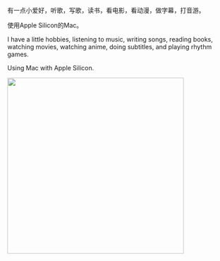 有一点小爱好，听歌，写歌，读书，看电影，看动漫，做字幕，打音游。

使用Apple Silicon的Mac。

I have a little hobbies, listening to music, writing songs, reading books, watching movies, watching anime, doing subtitles, and playing rhythm games.

Using Mac with Apple Silicon.

<img src="https://github.com/wujx3433/wujx3433/assets/32533580/c0491d8d-230f-4daf-8271-575e57d355f0" width="400" />

